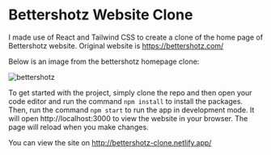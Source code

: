 # Bettershotz Website Clone

I made use of React and Tailwind CSS to create a clone of the home page of Bettershotz website. Original website is https://bettershotz.com/

Below is an image from the bettershotz homepage clone:

![bettershotz](https://user-images.githubusercontent.com/105684251/209584351-649479d3-b620-48b7-9f57-df2f887feade.png)

To get started with the project, simply clone the repo and then open your code editor and run the command `npm install` to install the packages. Then, run the command `npm start`
to run the app in development mode. It will open http://localhost:3000 to view the website in your browser. The page will reload when you make changes.

You can view the site on http://bettershotz-clone.netlify.app/
